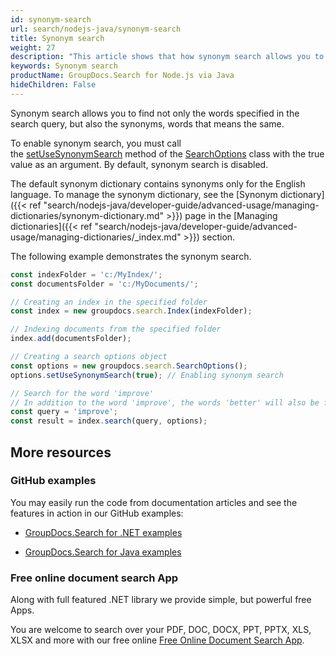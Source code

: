 ```yaml
---
id: synonym-search
url: search/nodejs-java/synonym-search
title: Synonym search
weight: 27
description: "This article shows that how synonym search allows you to find not only the words specified in the search query, but also the synonyms, words that means the same."
keywords: Synonym search
productName: GroupDocs.Search for Node.js via Java
hideChildren: False
---
```

Synonym search allows you to find not only the words specified in the search query, but also the synonyms, words that means the same.

To enable synonym search, you must call the [setUseSynonymSearch](https://reference.groupdocs.com/search/nodejs-java/com.groupdocs.search.options/SearchOptions#setUseSynonymSearch(boolean)) method of the [SearchOptions](https://reference.groupdocs.com/search/nodejs-java/com.groupdocs.search.options/SearchOptions) class with the true value as an argument. By default, synonym search is disabled.

The default synonym dictionary contains synonyms only for the English language. To manage the synonym dictionary, see the [Synonym dictionary]({{< ref "search/nodejs-java/developer-guide/advanced-usage/managing-dictionaries/synonym-dictionary.md" >}}) page in the [Managing dictionaries]({{< ref "search/nodejs-java/developer-guide/advanced-usage/managing-dictionaries/_index.md" >}}) section.

The following example demonstrates the synonym search.

```javascript
const indexFolder = 'c:/MyIndex/';
const documentsFolder = 'c:/MyDocuments/';

// Creating an index in the specified folder
const index = new groupdocs.search.Index(indexFolder);

// Indexing documents from the specified folder
index.add(documentsFolder);

// Creating a search options object
const options = new groupdocs.search.SearchOptions();
options.setUseSynonymSearch(true); // Enabling synonym search

// Search for the word 'improve'
// In addition to the word 'improve', the words 'better' will also be found
const query = 'improve';
const result = index.search(query, options);
```

## More resources

### GitHub examples

You may easily run the code from documentation articles and see the features in action in our GitHub examples:

*   [GroupDocs.Search for .NET examples](https://github.com/groupdocs-search/GroupDocs.Search-for-.NET)
    
*   [GroupDocs.Search for Java examples](https://github.com/groupdocs-search/GroupDocs.Search-for-Java)
    

### Free online document search App

Along with full featured .NET library we provide simple, but powerful free Apps.

You are welcome to search over your PDF, DOC, DOCX, PPT, PPTX, XLS, XLSX and more with our free online [Free Online Document Search App](https://products.groupdocs.app/search).
